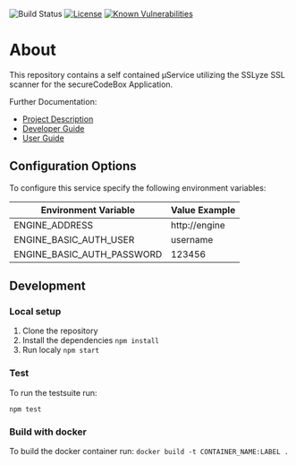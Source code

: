 ![Build Status](https://travis-ci.com/secureCodeBox/scanner-infrastructure-sslyze.svg?token=Hpx3VekB3dxuZX1bYFME&branch=develop)
[![License](https://img.shields.io/badge/License-Apache%202.0-blue.svg)](https://opensource.org/licenses/Apache-2.0)
[![Known Vulnerabilities](https://snyk.io/test/github/secureCodeBox/scanner-infrastructure-sslyze/badge.svg)](https://snyk.io/test/github/secureCodeBox/scanner-infrastructure-sslyze)


# About
This repository contains a self contained µService utilizing the SSLyze SSL scanner for the secureCodeBox Application.

Further Documentation:
* [Project Description][scb-project]
* [Developer Guide][scb-developer-guide]
* [User Guide][scb-user-guide]

## Configuration Options
To configure this service specify the following environment variables:

| Environment Variable       | Value Example         |
| -------------------------- | --------------------- |
| ENGINE_ADDRESS             | http://engine         |
| ENGINE_BASIC_AUTH_USER     | username              |
| ENGINE_BASIC_AUTH_PASSWORD | 123456                |

## Development

### Local setup

1.  Clone the repository
2.  Install the dependencies `npm install`
3.  Run localy `npm start`

### Test

To run the testsuite run:

`npm test`

### Build with docker
To build the docker container run: `docker build -t CONTAINER_NAME:LABEL .`


[scb-project]:              https://github.com/secureCodeBox/secureCodeBox
[scb-developer-guide]:      https://github.com/secureCodeBox/secureCodeBox/blob/develop/docs/developer-guide/README.md
[scb-developer-guidelines]: https://github.com/secureCodeBox/secureCodeBox/blob/develop/docs/developer-guide/README.md#guidelines
[scb-user-guide]:           https://github.com/secureCodeBox/secureCodeBox/tree/develop/docs/user-guide
